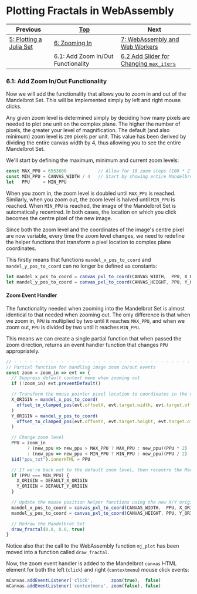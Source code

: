 # Plotting Fractals in WebAssembly

| Previous | [Top](/chriswhealy/plotting-fractals-in-webassembly) | Next
|---|---|---
| [5: Plotting a Julia Set](../../05%20MB%20Julia%20Set/) | [6: Zooming In](../) | [7: WebAssembly and Web Workers](../../07%20Web%20Workers/)
| | 6.1: Add Zoom In/Out Functionality | [6.2 Add Slider for Changing `max_iters`](../02/)

### 6.1: Add Zoom In/Out Functionality

Now we will add the functionality that allows you to zoom in and out of the Mandelbrot Set.
This will be implemented simply by left and right mouse clicks.

Any given zoom level is determined simply by deciding how many pixels are needed to plot one unit on the complex plane.
The higher the number of pixels, the greater your level of magnification.
The default (and also minimum) zoom level is `200` pixels per unit.
This value has been derived by dividing the entire canvas width by 4, thus allowing you to see the entire Mandelbrot Set.

We'll start by defining the maximum, minimum and current zoom levels:

```Javascript
const MAX_PPU = 6553600            // Allow for 16 zoom steps (100 * 2^16)
const MIN_PPU = CANVAS_WIDTH / 4   // Start by showing entire Mandelbrot Set
let   PPU     = MIN_PPU
```

When you zoom in, the zoom level is doubled until `MAX_PPU` is reached.
Similarly, when you zoom out, the zoom level is halved until `MIN_PPU` is reached.
When `MIN_PPU` is reached, the image of the Mandelbrot Set is automatically recentred.
In both cases, the location on which you click becomes the centre pixel of the new image.

Since both the zoom level and the coordinates of the image's centre pixel are now variable, every time the zoom level changes, we need to redefine the helper functions that transform a pixel location to complex plane coordinates.

This firstly means that functions `mandel_x_pos_to_ccord` and `mandel_y_pos_to_ccord` can no longer be defined as constants:

```javascript
let mandel_x_pos_to_coord = canvas_pxl_to_coord(CANVAS_WIDTH,  PPU, X_ORIGIN)
let mandel_y_pos_to_coord = canvas_pxl_to_coord(CANVAS_HEIGHT, PPU, Y_ORIGIN)
```

#### Zoom Event Handler

The functionality needed when zooming into the Mandelbrot Set is almost identical to that needed when zooming out.
The only difference is that when we zoom in, `PPU` is multiplied by two until it reaches `MAX_PPU`, and when we zoom out, `PPU` is divided by two until it reaches `MIN_PPU`.

This means we can create a single partial function that when passed the zoom direction, returns an event handler function that changes `PPU` appropriately.

```javascript
// - - - - - - - - - - - - - - - - - - - - - - - - - - - - - - - - - - - - - - - - - - - - - - - -
// Partial function for handling image zoom in/out events
const zoom = zoom_in => evt => {
  // Suppress default context menu when zooming out
  if (!zoom_in) evt.preventDefault()

  // Transform the mouse pointer pixel location to coordinates in the complex plane
  X_ORIGIN = mandel_x_pos_to_coord(
    offset_to_clamped_pos(evt.offsetX, evt.target.width, evt.target.offsetWidth)
  )
  Y_ORIGIN = mandel_y_pos_to_coord(
    offset_to_clamped_pos(evt.offsetY, evt.target.height, evt.target.offsetHeight)
  )

  // Change zoom level
  PPU = zoom_in
        ? (new_ppu => new_ppu > MAX_PPU ? MAX_PPU : new_ppu)(PPU * 2)
        : (new_ppu => new_ppu < MIN_PPU ? MIN_PPU : new_ppu)(PPU / 2)
  $id("ppu_txt").innerHTML = PPU

  // If we're back out to the default zoom level, then recentre the Mandelbrot Set image
  if (PPU === MIN_PPU) {
    X_ORIGIN = DEFAULT_X_ORIGIN
    Y_ORIGIN = DEFAULT_Y_ORIGIN
  }

  // Update the mouse position helper functions using the new X/Y origin and zoom level
  mandel_x_pos_to_coord = canvas_pxl_to_coord(CANVAS_WIDTH,  PPU, X_ORIGIN)
  mandel_y_pos_to_coord = canvas_pxl_to_coord(CANVAS_HEIGHT, PPU, Y_ORIGIN)

  // Redraw the Mandelbrot Set
  draw_fractal(0.0, 0.0, true)
}
```

Notice also that the call to the WebAssembly function `mj_plot` has been moved into a function called `draw_fractal`.

Now, the zoom event handler is added to the Mandelbrot `canvas` HTML element for both the left (`click`) and right (`contextmenu`) mouse click events:

```javascript
mCanvas.addEventListener('click',       zoom(true),  false)
mCanvas.addEventListener('contextmenu', zoom(false), false)
```
